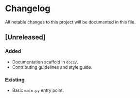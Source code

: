 # Changelog

All notable changes to this project will be documented in this file.

## [Unreleased]
### Added
- Documentation scaffold in `docs/`.
- Contributing guidelines and style guide.

### Existing
- Basic `main.py` entry point.
